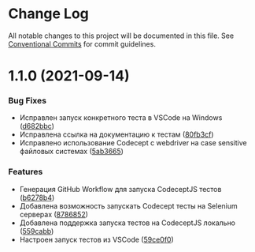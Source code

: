 # Change Log

All notable changes to this project will be documented in this file.
See [Conventional Commits](https://conventionalcommits.org) for commit guidelines.

# 1.1.0 (2021-09-14)


### Bug Fixes

* Исправлен запуск конкретного теста в VSCode на Windows ([d682bbc](https://github.com/CSSSR/e2e-tools/commit/d682bbc6d69a6081c8f25afdc31fc0c5da801db4))
* Исправлена ссылка на документацию к тестам ([80fb3cf](https://github.com/CSSSR/e2e-tools/commit/80fb3cf741e4b28f2b14bdbefcdef455ecc04f7e))
* Исправлено использование Codecept с webdriver на case sensitive файловых системах ([5ab3665](https://github.com/CSSSR/e2e-tools/commit/5ab366522aaa6fc0241e7f908f671edcc41ee253))


### Features

* Генерация GitHub Workflow для запуска CodeceptJS тестов ([b6278b4](https://github.com/CSSSR/e2e-tools/commit/b6278b42597a6d0dc840ecd814ceb2a1034fea0f))
* Добавлена возможность запускать Codecept тесты на Selenium серверах ([8786852](https://github.com/CSSSR/e2e-tools/commit/8786852736c5fe3f115d450e41efe9d7d5363d16))
* Добавлена поддержка запуска тестов на CodeceptJS локально ([559cabb](https://github.com/CSSSR/e2e-tools/commit/559cabbdb243cd728b48b4cbde907da5e18e836a))
* Настроен запуск тестов из VSCode ([59ce0f0](https://github.com/CSSSR/e2e-tools/commit/59ce0f0ca7c30cb6e60b00aa826dcf1180d7113b))
